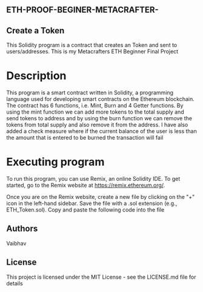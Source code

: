 ## ETH-PROOF-BEGINER-METACRAFTER-

## Create a Token
This Solidity program is a contract that creates an Token and sent to users/addresses. This is my Metacrafters ETH Beginner Final Project

# Description
This program is a smart contract written in Solidity, a programming language used for developing smart contracts on the Ethereum blockchain. The contract has 6 functions, i.e. Mint, Burn and 4 Getter functions. By using the mint function we can add more tokens to the total supply and send tokens to address and by using the burn function we can remove the tokens from total supply and also remove it from the address. I have also added a check measure where if the current balance of the user is less than the amount that is entered to be burned the transaction will fail

# Executing program
To run this program, you can use Remix, an online Solidity IDE. To get started, go to the Remix website at https://remix.ethereum.org/.

Once you are on the Remix website, create a new file by clicking on the "+" icon in the left-hand sidebar. Save the file with a .sol extension (e.g., ETH_Token.sol). 
Copy and paste the following code into the file


## Authors

Vaibhav 

## License

This project is licensed under the MIT License - see the LICENSE.md file for details
